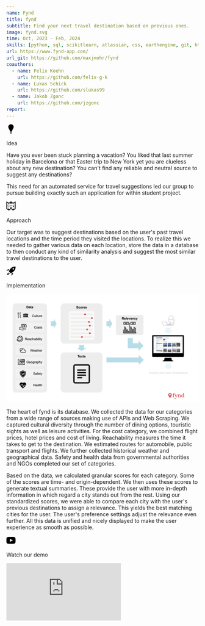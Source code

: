```yaml
---
name: Fynd
title: fynd
subtitle: Find your next travel destination based on previous ones.
image: fynd.svg
time: Oct, 2023 - Feb, 2024
skills: [python, sql, scikitlearn, atlassian, css, earthengine, git, html, postgresql]
url: https://www.fynd-app.com/
url_git: https://github.com/maxjmohr/fynd
coauthors:
  - name: Felix Koehn
    url: https://github.com/felix-g-k
  - name: Lukas Schick
    url: https://github.com/slukas99
  - name: Jakob Zgonc
    url: https://github.com/jzgonc
report:
---
```

<div class="flex flex-row">
<div class="flex flex-col h-full mr-10">
    <!-- Idea -->
    <div class="shrink-0 lg:w-[30rem] bg-white dark:bg-gray-800 rounded-2xl mb-10">
        <svg xmlns="http://www.w3.org/2000/svg" width="24" height="24" viewBox="0 0 24 24" class="w-16 h-16 lg:w-20 lg:h-20 fill-gray-700 dark:fill-stone-300 pt-4 pl-8">
            <path d="M19 6.734c0 4.672-4.25 7.079-4.25 12.266h-5.5c0-5.187-4.25-7.594-4.25-12.266 0-4.343 3.498-6.734 6.996-6.734 3.502 0 7.004 2.394 7.004 6.734zm-4.75 13.266h-4.5c-.276 0-.5.224-.5.5s.224.5.5.5h4.5c.276 0 .5-.224.5-.5s-.224-.5-.5-.5zm.25 2h-5l1.451 1.659c.19.216.464.341.753.341h.593c.288 0 .563-.125.752-.341l1.451-1.659z"/>
        </svg>
        <div class="py-8 pl-8 pr-8 lg:py-6 lg:pl-10 lg:pr-10">
            <p class="block text-left antialiased font-extrabold text-gray-700 dark:text-stone-200 text-opacity-90 dark:text-opacity-90 text-6xl lg:text-4xl leading-[4.2rem]">Idea</p>
            <p class="block text-left antialiased font-medium text-stone-600 dark:text-neutral-300 text-6xl lg:text-lg py-2">Have you ever been stuck planning a vacation? You liked that last summer holiday in Barcelona or that Easter trip to New York yet you are clueless about any new destination? You can't find any reliable and neutral source to suggest any destinations?</p>
            <p class="block text-left antialiased font-medium text-stone-600 dark:text-neutral-300 text-6xl lg:text-lg py-2">This need for an automated service for travel suggestions led our group to pursue building exactly such an application for within student project.</p>
        </div>
    </div>
    <!-- Approach -->
    <div class="shrink-0 lg:w-[30rem] bg-white dark:bg-gray-800 rounded-2xl">
        <svg xmlns="http://www.w3.org/2000/svg" width="24" height="24" viewBox="0 0 24 24" class="w-16 h-16 lg:w-20 lg:h-20 fill-gray-700 dark:fill-stone-300 pt-4 pl-8">
            <path d="M6.57 13.41c-.373 0-.741-.066-1.093-.195l.407-1.105c.221.081.451.122.686.122.26 0 .514-.05.754-.148l.447 1.09c-.382.157-.786.236-1.201.236zm8.67-.783l-1.659-.945.583-1.024 1.66.945-.584 1.024zm-6.455-.02l-.605-1.011 1.639-.981.605 1.011-1.639.981zm3.918-1.408c-.243-.101-.5-.153-.764-.153-.23 0-.457.04-.674.119l-.401-1.108c.346-.125.708-.188 1.075-.189.42 0 .83.082 1.217.244l-.453 1.087zm-8.734-.163c-.535 0-.969.433-.969.968 0 .535.434.968.969.968.535 0 .969-.434.969-.968-.001-.535-.434-.968-.969-.968zm13.576-7.036l-5.545-4-5.545 4-6.455-4v20l6.455 4 5.545-4 5.545 4 6.455-4v-20l-6.455 4zm4.455 14.887l-4 2.479v-4.366h-1v4.141l-4-2.885v-4.256h-2v4.255l-4 2.885v-5.14h-1v5.365l-4-2.479v-15.294l4 2.479v2.929h1v-2.927l4-2.886v3.813h2v-3.813l4 2.886v1.927h1v-1.929l4-2.479v15.295zm-1.328-4.871l-1.296-1.274 1.273-1.293-.708-.702-1.272 1.295-1.294-1.272-.703.702 1.296 1.276-1.273 1.296.703.703 1.277-1.298 1.295 1.275.702-.708z"/>
        </svg>
        <div class="py-8 pl-8 pr-8 lg:py-6 lg:pl-10 lg:pr-10">
            <p class="block text-left antialiased font-extrabold text-gray-700 dark:text-stone-200 text-opacity-90 dark:text-opacity-90 text-6xl lg:text-4xl leading-[4.2rem]">Approach</p>
            <p class="block text-left antialiased font-medium text-stone-600 dark:text-neutral-300 text-6xl lg:text-lg py-2">Our target was to suggest destinations based on the user's past travel locations and the time period they visited the locations. To realize this we needed to gather various data on each location, store the data in a database to then conduct any kind of similarity analysis and suggest the most similar travel destinations to the user.</p>
        </div>
    </div>
</div>
<!-- Implementation -->
<div class="shrink-0 w-[57rem] mr-10 bg-white dark:bg-gray-800 rounded-2xl mb-10">
    <svg xmlns="http://www.w3.org/2000/svg" width="24" height="24" viewBox="0 0 24 24" class="w-16 h-16 lg:w-20 lg:h-20 fill-gray-700 dark:fill-stone-300 pt-4 pl-8">
        <path d="M8.566 17.842c-.945 2.462-3.678 4.012-6.563 4.161.139-2.772 1.684-5.608 4.209-6.563l.51.521c-1.534 1.523-2.061 2.765-2.144 3.461.704-.085 2.006-.608 3.483-2.096l.505.516zm-1.136-11.342c-1.778-.01-4.062.911-5.766 2.614-.65.649-1.222 1.408-1.664 2.258 1.538-1.163 3.228-1.485 5.147-.408.566-1.494 1.32-3.014 2.283-4.464zm5.204 17.5c.852-.44 1.61-1.013 2.261-1.664 1.708-1.706 2.622-4.001 2.604-5.782-1.575 1.03-3.125 1.772-4.466 2.296 1.077 1.92.764 3.614-.399 5.15zm11.312-23.956c-.428-.03-.848-.044-1.261-.044-9.338 0-14.465 7.426-16.101 13.009l4.428 4.428c5.78-1.855 12.988-6.777 12.988-15.993v-.059c-.002-.437-.019-.884-.054-1.341zm-5.946 7.956c-1.105 0-2-.895-2-2s.895-2 2-2 2 .895 2 2-.895 2-2 2z"/>
    </svg>
    <div class="py-8 pl-8 pr-8 lg:py-6 lg:pl-10 lg:pr-10">
        <p class="block text-left antialiased font-extrabold text-gray-700 dark:text-stone-200 text-opacity-90 dark:text-opacity-90 text-6xl lg:text-4xl leading-[4.2rem]">Implementation</p>
        <div class="flex justify-center items-center pt-4 pb-4">
            <img class="object-scale-down lg:max-h-80 rounded-xl" src="res/images/projects/fynd_implementation.png"/>
        </div>
        <div class="flex flex-row">
            <p class="block text-left antialiased font-medium text-stone-600 dark:text-neutral-300 text-6xl lg:text-lg py-2 pr-4">The heart of fynd is its database. We collected the data for our categories from a wide range of sources making use of APIs and Web Scraping. We captured cultural diversity through the number of dining options, touristic sights as well as leisure activities. For the cost category, we combined flight prices, hotel prices and cost of living. Reachability measures the time it takes to get to the destination. We estimated routes for automobile, public transport and flights. We further collected historical weather and geographical data. Safety and health data from governmental authorities and NGOs completed our set of categories.</p>
            <p class="block text-left antialiased font-medium text-stone-600 dark:text-neutral-300 text-6xl lg:text-lg py-2">Based on the data, we calculated granular scores for each category. Some of the scores are time- and origin-dependent. We then uses these scores to generate textual summaries. These provide the user with more in-depth information in which regard a city stands out from the rest. Using our standardized scores, we were able to compare each city with the user's previous destinations to assign a relevance. This yields the best matching cities for the user. The user's preference settings adjust the relevance even further. All this data is unified and nicely displayed to make the user experience as smooth as possible.</p>
        </div>
    </div>
</div>
<!-- Demo -->
<div class="shrink-0 w-[50rem] h-min mr-10 bg-white dark:bg-gray-800 rounded-2xl mb-10">
    <svg xmlns="http://www.w3.org/2000/svg" width="24" height="24" viewBox="0 0 24 24" class="w-16 h-16 lg:w-20 lg:h-20 fill-gray-700 dark:fill-stone-300 pt-4 pl-8">
        <path d="M19.615 3.184c-3.604-.246-11.631-.245-15.23 0-3.897.266-4.356 2.62-4.385 8.816.029 6.185.484 8.549 4.385 8.816 3.6.245 11.626.246 15.23 0 3.897-.266 4.356-2.62 4.385-8.816-.029-6.185-.484-8.549-4.385-8.816zm-10.615 12.816v-8l8 3.993-8 4.007z"/>
    </svg>
    <div class="py-8 pl-8 pr-8 lg:py-6 lg:pl-10 lg:pr-10">
        <p class="block text-left antialiased font-extrabold text-gray-700 dark:text-stone-200 text-opacity-90 dark:text-opacity-90 text-6xl lg:text-4xl leading-[4.2rem]">Watch our demo</p>
    </div>
    <div class="flex justify-center items-center pt-2 pb-8">
        <iframe src="https://www.youtube.com/embed/TYnTIfUbP7E?si=fYe-Ulb--oNusFg_" title="YouTube video player" frameborder="0" allow="accelerometer; autoplay; clipboard-write; encrypted-media; gyroscope; picture-in-picture; web-share" allowfullscreen=true class="aspect-video lg:h-80 rounded-xl"/>
    </div>
</div>
</div>